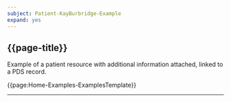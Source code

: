 ```yaml
---
subject: Patient-KayBurbridge-Example
expand: yes
---
```


## {{page-title}}

Example of a patient resource with additional information attached, linked to a PDS record.

{{page:Home-Examples-ExamplesTemplate}}

---